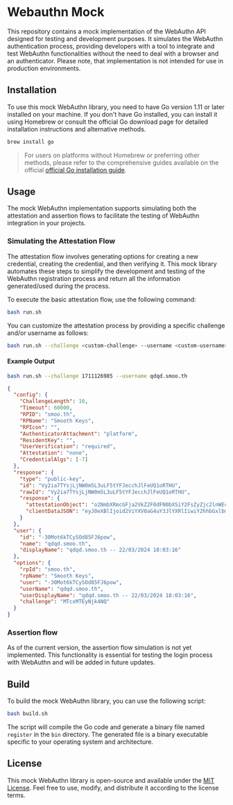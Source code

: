 # Webauthn Mock

This repository contains a mock implementation of the WebAuthn API designed for testing and development purposes. It simulates the WebAuthn authentication process, providing developers with a tool to integrate and test WebAuthn functionalities without the need to deal with a browser and an authenticator. Please note, that implementation is not intended for use in production environments.

## Installation

To use this mock WebAuthn library, you need to have Go version 1.11 or later installed on your machine. If you don't have Go installed, you can install it using Homebrew or consult the official Go download page for detailed installation instructions and alternative methods.

```bash
brew install go
```

> For users on platforms without Homebrew or preferring other methods, please refer to the comprehensive guides available on the official [official Go installation guide](https://go.dev/dl/).

## Usage

The mock WebAuthn implementation supports simulating both the attestation and assertion flows to facilitate the testing of WebAuthn integration in your projects.

### Simulating the Attestation Flow

The attestation flow involves generating options for creating a new credential, creating the credential, and then verifying it. This mock library automates these steps to simplify the development and testing of the WebAuthn registration process and return all the information generated/used during the process.

To execute the basic attestation flow, use the following command:

```bash
bash run.sh
```

You can customize the attestation process by providing a specific challenge and/or username as follows:

```bash
bash run.sh --challenge <custom-challenge> --username <custom-username>
```

#### Example Output

```sh
bash run.sh --challenge 1711126985 --username qdqd.smoo.th
```

```json
{
  "config": {
    "ChallengeLength": 10,
    "Timeout": 60000,
    "RPID": "smoo.th",
    "RPName": "Smooth Keys",
    "RPIcon": "",
    "AuthenticatorAttachment": "platform",
    "ResidentKey": "",
    "UserVerification": "required",
    "Attestation": "none",
    "CredentialAlgs": [-7]
  },
  "response": {
    "type": "public-key",
    "id": "Vy2ia7TYsjLjNW0m5L3uLF5tYFJecchJlFeUQ1oRTHU",
    "rawId": "Vy2ia7TYsjLjNW0m5L3uLF5tYFJecchJlFeUQ1oRTHU",
    "response": {
      "attestationObject": "o2NmbXRmcGFja2VkZ2F0dFN0bXSiY2FsZyZjc2lnWEcwRQIgZvVpxxl7d_f3xJv2a4sE9Fqd0iE6wZfbhhnoUWlAEQ8CIQD0L0feBi8tR2_epZZyY_2_aFkBVtmeI_Fq-av6Xk4QzGhhdXRoRGF0YVikjTnWQfmVCuXgwU57dqYYeKvu2krDjEuUMTAl_AZVAbJFAAAAAJE-Bq0edy2ubxlh8cxAQsIAIFctomu02LIy4zVtJuS97ixebWBSXnHISZRXlENaEUx1pQECAyYgASFYIOCwuhlCju1Efhr0YnEBvkM8khY3_hrFuOkn4b-R9hXqIlggCOszFac0ubjRPcHRjLVO55Wrv32HxoEi1bHyLrZQdoQ",
      "clientDataJSON": "eyJ0eXBlIjoid2ViYXV0aG4uY3JlYXRlIiwiY2hhbGxlbmdlIjoiTVRjeE1URXlOams0TlEiLCJvcmlnaW4iOiJodHRwczovL3Ntb28udGgifQ"
    }
  },
  "user": {
    "id": "-30Mot6kTCySOd85FJ6pow",
    "name": "qdqd.smoo.th",
    "displayName": "qdqd.smoo.th -- 22/03/2024 18:03:16"
  },
  "options": {
    "rpId": "smoo.th",
    "rpName": "Smooth Keys",
    "user": "-30Mot6kTCySOd85FJ6pow",
    "userName": "qdqd.smoo.th",
    "userDisplayName": "qdqd.smoo.th -- 22/03/2024 18:03:16",
    "challenge": "MTcxMTEyNjk4NQ"
  }
}
```

### Assertion flow

As of the current version, the assertion flow simulation is not yet implemented. This functionality is essential for testing the login process with WebAuthn and will be added in future updates.

## Build

To build the mock WebAuthn library, you can use the following script:

```bash
bash build.sh
```

The script will compile the Go code and generate a binary file named `register` in the `bin` directory. The generated file is a binary executable specific to your operating system and architecture.

## License

This mock WebAuthn library is open-source and available under the [MIT License](./LICENSE). Feel free to use, modify, and distribute it according to the license terms.
